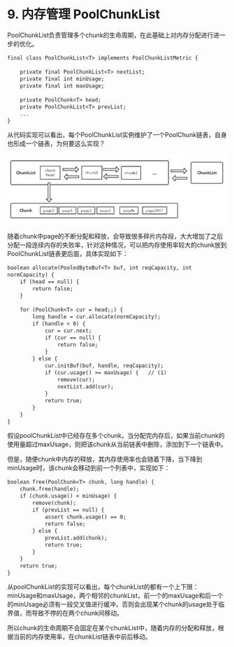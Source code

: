 # 9. 内存管理 PoolChunkList

PoolChunkList负责管理多个chunk的生命周期，在此基础上对内存分配进行进一步的优化。

```text
final class PoolChunkList<T> implements PoolChunkListMetric {
    
    private final PoolChunkList<T> nextList;
    private final int minUsage;
    private final int maxUsage;

    private PoolChunk<T> head;
    private PoolChunkList<T> prevList;
    ...
}
```

从代码实现可以看出，每个PoolChunkList实例维护了一个PoolChunk链表，自身也形成一个链表，为何要这么实现？

![Paste\_Image.png](../../../.gitbook/assets/image%20%2829%29.png)

随着chunk中page的不断分配和释放，会导致很多碎片内存段，大大增加了之后分配一段连续内存的失败率，针对这种情况，可以把内存使用率较大的chunk放到PoolChunkList链表更后面，具体实现如下：

```text
boolean allocate(PooledByteBuf<T> buf, int reqCapacity, int normCapacity) {
    if (head == null) {
        return false;
    }

    for (PoolChunk<T> cur = head;;) {
        long handle = cur.allocate(normCapacity);
        if (handle < 0) {
            cur = cur.next;
            if (cur == null) {
                return false;
            }
        } else {
            cur.initBuf(buf, handle, reqCapacity);
            if (cur.usage() >= maxUsage) {   // (1)
                remove(cur);
                nextList.add(cur);
            }
            return true;
        }
    }
}
```

假设poolChunkList中已经存在多个chunk。当分配完内存后，如果当前chunk的使用量超过maxUsage，则把该chunk从当前链表中删除，添加到下一个链表中。

但是，随便chunk中内存的释放，其内存使用率也会随着下降，当下降到minUsage时，该chunk会移动到前一个列表中，实现如下：

```text
boolean free(PoolChunk<T> chunk, long handle) {
    chunk.free(handle);
    if (chunk.usage() < minUsage) {
        remove(chunk);
        if (prevList == null) {
            assert chunk.usage() == 0;
            return false;
        } else {
            prevList.add(chunk);
            return true;
        }
    }
    return true;
}
```

从poolChunkList的实现可以看出，每个chunkList的都有一个上下限：minUsage和maxUsage，两个相邻的chunkList，前一个的maxUsage和后一个的minUsage必须有一段交叉值进行缓冲，否则会出现某个chunk的usage处于临界值，而导致不停的在两个chunk间移动。

所以chunk的生命周期不会固定在某个chunkList中，随着内存的分配和释放，根据当前的内存使用率，在chunkList链表中前后移动。

